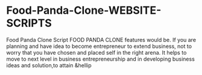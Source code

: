 # Food-Panda-Clone-WEBSITE-SCRIPTS
Food Panda Clone Script FOOD PANDA CLONE features would be. If you are planning and have idea to become entrepreneur to extend  business, not to worry that you have chosen and placed  self in the right arena. It helps to move to next level in  business entrepreneurship and in developing  business ideas and solution,to attain &amp;hellip
